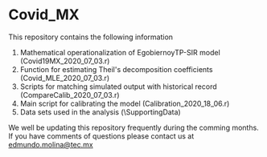 # Covid_MX

 This repository contains the following information

 1. Mathematical operationalization of EgobiernoyTP-SIR model (Covid19MX_2020_07_03.r)
 2. Function for estimating Theil's decomposition coefficients (Covid_MLE_2020_07_03.r)
 3. Scripts for matching simulated output with historical record (CompareCalib_2020_07_03.r)
 4. Main script for calibrating the model (Calibration_2020_18_06.r)
 5. Data sets used in the analysis (\\SupportingData)

We well be updating this repository frequently during the comming months. If you have comments of questions please contact us at edmundo.molina@tec.mx  
